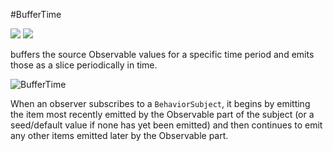 #BufferTime

[![](../../../assets/godev.svg?raw=true)](https://pkg.go.dev/github.com/reactivego/rx/test/BufferTime#section-documentation)
[![](../../../assets/rx.svg?raw=true)](http://reactivex.io/documentation/operators/buffer.html)

buffers the source Observable values for a specific time period and emits those as a
slice periodically in time.

![BufferTime](../../..assets/BufferTime.svg?raw=true)



When an observer subscribes to a `BehaviorSubject`, it begins by emitting the item most
recently emitted by the Observable part of the subject (or a seed/default
value if none has yet been emitted) and then continues to emit any other
items emitted later by the Observable part.
